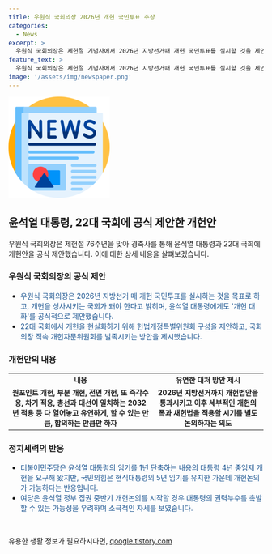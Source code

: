 ```yaml
---
title: 우원식 국회의장 2026년 개헌 국민투표 주장
categories:
  - News
excerpt: >
  우원식 국회의장은 제헌절 기념사에서 2026년 지방선거때 개헌 국민투표를 실시할 것을 제안했다. 또한, 윤석열 대통령에게도 공식적으로 개헌 대화를 제안하며 헌법개정특별위원회를 구성하고 개헌안에 대한 유연한 접근을 제시했다. 당초 요구되었던 대통령 임기 단축 등의 논의도 언급되었지만, 실제 개헌법안 통과와 적용 시기는 별도 논의할 필요가 있다는 입장을 밝혔다. 2026년 지방선거 전까지 충분한 논의 기회가 있음을 강조하며, 대통령의 권력 누수 우려 등을 고려하여 신중한 접근이 필요하다는 주장을 냈다.
feature_text: >
  우원식 국회의장은 제헌절 기념사에서 2026년 지방선거때 개헌 국민투표를 실시할 것을 제안했다. 또한, 윤석열 대통령에게도 공식적으로 개헌 대화를 제안하며 헌법개정특별위원회를 구성하고 개헌안에 대한 유연한 접근을 제시했다. 당초 요구되었던 대통령 임기 단축 등의 논의도 언급되었지만, 실제 개헌법안 통과와 적용 시기는 별도 논의할 필요가 있다는 입장을 밝혔다. 2026년 지방선거 전까지 충분한 논의 기회가 있음을 강조하며, 대통령의 권력 누수 우려 등을 고려하여 신중한 접근이 필요하다는 주장을 냈다.
image: '/assets/img/newspaper.png'
---
```


<p><img src="/assets/img/newspaper.png" alt="kimp 속보" /></p>

<h2 data-ke-size="size26">윤석열 대통령, 22대 국회에 공식 제안한 개헌안</h2>

<p data-ke-size="size16">우원식 국회의장은 제헌절 76주년을 맞아 경축사를 통해 윤석열 대통령과 22대 국회에 개헌안을 공식 제안했습니다. 이에 대한 상세 내용을 살펴보겠습니다.</p>

<h3>우원식 국회의장의 공식 제안</h3>

<ul>
  <li><span style="color: #1a5490;">우원식 국회의장은 2026년 지방선거 때 개헌 국민투표를 실시하는 것을 목표로 하고, 개헌을 성사시키는 국회가 돼야 한다고 밝히며, 윤석열 대통령에게도 '개헌 대화'를 공식적으로 제안했습니다.</span></li>
  <li><span style="color: #1a5490;">22대 국회에서 개헌을 현실화하기 위해 헌법개정특별위원회 구성을 제안하고, 국회의장 직속 개헌자문위원회를 발족시키는 방안을 제시했습니다.</span></li>
</ul>

<h3>개헌안의 내용</h3>

<table>
  <tr>
    <td style="text-align: center; height: 17px;"><b>내용</b></td>
    <td style="text-align: center; height: 17px;"><b>유연한 대처 방안 제시</b></td>
  </tr>
  <tr>
    <td style="text-align: center; height: 17px;"><b>원포인트 개헌, 부분 개헌, 전면 개헌, 또 즉각수용, 차기 적용, 총선과 대선이 일치하는 2032년 적용 등 다 열어놓고 유연하게, 할 수 있는 만큼, 합의하는 만큼만 하자</b></td>
    <td style="text-align: center; height: 17px;"><b>2026년 지방선거까지 개헌법안을 통과시키고 이후 세부적인 개헌의 폭과 새헌법을 적용할 시기를 별도 논의하자는 의도</b></td>
  </tr>
</table>

<h3>정치세력의 반응</h3>

<ul>
  <li><span style="color: #1a5490;">더불어민주당은 윤석열 대통령의 임기를 1년 단축하는 내용의 대통령 4년 중임제 개헌을 요구해 왔지만, 국민의힘은 현직대통령의 5년 임기를 유지한 가운데 개헌논의가 가능하다는 반응입니다.</span></li>
  <li><span style="color: #1a5490;">여당은 윤석열 정부 집권 중반기 개헌논의를 시작할 경우 대통령의 권력누수를 촉발할 수 있는 가능성을 우려하며 소극적인 자세를 보였습니다.</span></li>
</ul>

<p data-ke-size="size16">&nbsp;</p>
유용한 생활 정보가 필요하시다면, <a href="https://qoogle.tistory.com" rel="dofollow">qoogle.tistory.com</a>


